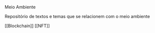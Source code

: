 Meio Ambiente

Repositório de textos e temas que se relacionem com o meio ambiente

[[Blockchain]]
[[NFT]]
